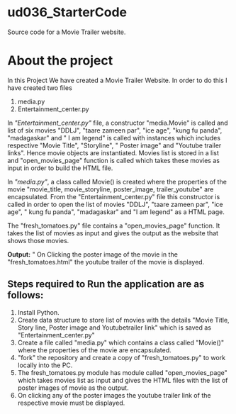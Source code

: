 # ud036_StarterCode
Source code for a Movie Trailer website.

# About the project 

In this Project We have created a Movie Trailer Website.
In order to do this I have created two files 
1. media.py
2. Entertainment_center.py

In _"Entertainment_center.py"_ file, a constructor "media.Movie" is called and list of six movies "DDLJ", "taare zameen par", "ice age", "kung fu panda", "madagaskar" and " I am legend" is called with instances which includes respective "Movie Title", "Storyline", " Poster image" and "Youtube trailer links". Hence movie objects are instantiated. Movies list is stored in a list and "open_movies_page" function is called which takes these movies as input in order to build the HTML file.

In _"media.py"_, a class called Movie() is created where the properties of the movie "movie_title, movie_storyline, poster_image, trailer_youtube" are encapsulated. From the "Entertainment_center.py" file this constructor is called in order to open the list of movies "DDLJ", "taare zameen par", "ice age", " kung fu panda", "madagaskar" and "I am legend" as a HTML page.

The "fresh_tomatoes.py" file contains a "open_movies_page" function. It takes the list of movies as input and gives the output as the website that shows those movies. 

__Output:__ " On Clicking the poster image of the movie in the "fresh_tomatoes.html" the youtube trailer of the movie is displayed.

## Steps required to Run the application are as follows:

1. Install Python.
2. Create data structure to store list of movies with the details "Movie Title, Story line, Poster image and Youtubetrailer link" which is saved as "Entertainment_center.py"
3. Create a file called "media.py" which contains a class called "Movie()" where the properties of the movie are encapsulated.
4. "fork" the repository and create a copy of "fresh_tomatoes.py"  to work locally into the PC.
5. The fresh_tomatoes.py module has module called "open_movies_page" which takes movies list as input and gives the HTML files with the list of poster images of movie as the output.
6. On clicking any of the poster images the youtube trailer link of the respective movie must be displayed.
